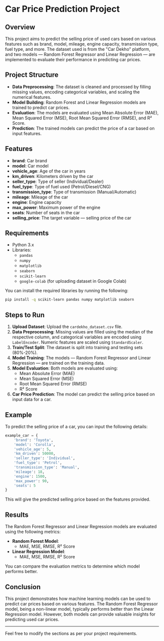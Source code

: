 # Car Price Prediction Project

## Overview

This project aims to predict the selling price of used cars based on various features such as brand, model, mileage, engine capacity, transmission type, fuel type, and more. The dataset used is from the "Car Dekho" platform, and two models — Random Forest Regressor and Linear Regression — are implemented to evaluate their performance in predicting car prices.

## Project Structure

- **Data Preprocessing**: The dataset is cleaned and processed by filling missing values, encoding categorical variables, and scaling the numerical features.
- **Model Building**: Random Forest and Linear Regression models are trained to predict car prices.
- **Evaluation**: The models are evaluated using Mean Absolute Error (MAE), Mean Squared Error (MSE), Root Mean Squared Error (RMSE), and R² Score.
- **Prediction**: The trained models can predict the price of a car based on input features.

## Features

- **brand**: Car brand
- **model**: Car model
- **vehicle_age**: Age of the car in years
- **km_driven**: Kilometers driven by the car
- **seller_type**: Type of seller (Individual/Dealer)
- **fuel_type**: Type of fuel used (Petrol/Diesel/CNG)
- **transmission_type**: Type of transmission (Manual/Automatic)
- **mileage**: Mileage of the car
- **engine**: Engine capacity
- **max_power**: Maximum power of the engine
- **seats**: Number of seats in the car
- **selling_price**: The target variable — selling price of the car

## Requirements

- Python 3.x
- Libraries:
  - `pandas`
  - `numpy`
  - `matplotlib`
  - `seaborn`
  - `scikit-learn`
  - `google-colab` (for uploading dataset in Google Colab)

You can install the required libraries by running the following:

```bash
pip install -q scikit-learn pandas numpy matplotlib seaborn
```

## Steps to Run

1. **Upload Dataset**: Upload the `cardekho_dataset.csv` file.
2. **Data Preprocessing**: Missing values are filled using the median of the respective column, and categorical variables are encoded using `LabelEncoder`. Numeric features are scaled using `StandardScaler`.
3. **Train/Test Split**: The dataset is split into training and testing sets (80%-20%).
4. **Model Training**: The models — Random Forest Regressor and Linear Regression — are trained on the training data.
5. **Model Evaluation**: Both models are evaluated using:
   - Mean Absolute Error (MAE)
   - Mean Squared Error (MSE)
   - Root Mean Squared Error (RMSE)
   - R² Score
6. **Car Price Prediction**: The model can predict the selling price based on input data for a car.

## Example

To predict the selling price of a car, you can input the following details:

```python
example_car = {
    'brand': 'Toyota',
    'model': 'Corolla',
    'vehicle_age': 5,
    'km_driven': 50000,
    'seller_type': 'Individual',
    'fuel_type': 'Petrol',
    'transmission_type': 'Manual',
    'mileage': 18,
    'engine': 1500,
    'max_power': 90,
    'seats': 5
}
```

This will give the predicted selling price based on the features provided.

## Results

The Random Forest Regressor and Linear Regression models are evaluated using the following metrics:

- **Random Forest Model**:
  - MAE, MSE, RMSE, R² Score
- **Linear Regression Model**:
  - MAE, MSE, RMSE, R² Score

You can compare the evaluation metrics to determine which model performs better.

## Conclusion

This project demonstrates how machine learning models can be used to predict car prices based on various features. The Random Forest Regressor model, being a non-linear model, typically performs better than the Linear Regression model. However, both models can provide valuable insights for predicting used car prices.

---

Feel free to modify the sections as per your project requirements.
